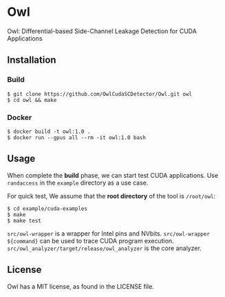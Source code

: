 # Owl

Owl: Differential-based Side-Channel Leakage Detection for CUDA Applications

## Installation

### Build

```shell
$ git clone https://github.com/OwlCudaSCDetector/Owl.git owl
$ cd owl && make
```

### Docker

```
$ docker build -t owl:1.0 .
$ docker run --gpus all --rm -it owl:1.0 bash
```

## Usage

When complete the **build** phase, we can start test CUDA applications. Use `randaccess` in the `example` directory as a use case.

For quick test, We assume that the **root directory** of the tool is `/root/owl`:
```shell
$ cd example/cuda-examples
$ make
$ make test
```

`src/owl-wrapper` is a wrapper for Intel pins and NVbits. `src/owl-wrapper ${command}` can be used to trace CUDA program execution.
`src/owl_analyzer/target/release/owl_analyzer` is the core analyzer.


## License

Owl has a MIT license, as found in the LICENSE file.